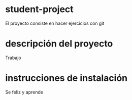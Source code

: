 # student-project

El proyecto consiste en hacer ejercicios con git

# descripción del proyecto

Trabajo

# instrucciones de instalación 

Se feliz y aprende